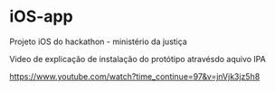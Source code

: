 # iOS-app
Projeto iOS do hackathon - ministério da justiça







Video de explicação de instalação do protótipo atravésdo aquivo IPA 

https://www.youtube.com/watch?time_continue=97&v=jnVjk3jz5h8
